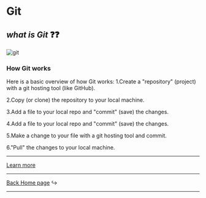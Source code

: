 # Git 
## *what is Git*   :question::question:

![git](https://codexitos.com/wp-content/uploads/2019/10/blog-What-is-github-and-why-you-should-use-it..png)


### How Git works

Here is a basic overview of how Git works:
   1.Create a "repository" (project) with a git hosting tool (like GitHub).
   
   2.Copy (or clone) the repository to your local machine.
   
   3.Add a file to your local repo and "commit" (save) the changes.
   
   4.Add a file to your local repo and "commit" (save) the changes.
   
   5.Make a change to your file with a git hosting tool and commit.
   
   6."Pull" the changes to your local machine.
   



___

[Learn more](https://blog.udemy.com/git-tutorial-a-comprehensive-guide/)

___
[Back Home page](https://rahafalbakkar.github.io/Raeding-Note) :arrow_right_hook:


___

